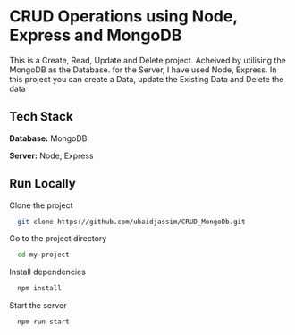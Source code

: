 
# CRUD Operations using Node, Express and MongoDB


This is a Create, Read, Update and Delete project. Acheived by utilising the MongoDB as the Database. for the Server, I have used Node, Express. In this project you can create a Data, update the Existing Data and Delete the data
## Tech Stack

**Database:** MongoDB

**Server:** Node, Express


## Run Locally

Clone the project

```bash
  git clone https://github.com/ubaidjassim/CRUD_MongoDb.git
```

Go to the project directory

```bash
  cd my-project
```

Install dependencies

```bash
  npm install
```

Start the server

```bash
  npm run start
```

